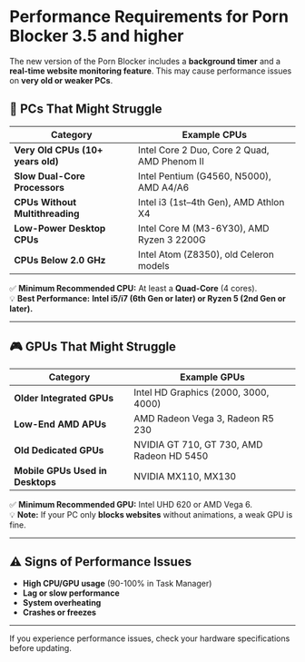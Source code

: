 # Performance Requirements for Porn Blocker 3.5 and higher

The new version of the Porn Blocker includes a **background timer** and a **real-time website monitoring feature**. This may cause performance issues on **very old or weaker PCs**.

## 🚨 PCs That Might Struggle

| Category | Example CPUs |
|-----------|-------------|
| **Very Old CPUs (10+ years old)** | Intel Core 2 Duo, Core 2 Quad, AMD Phenom II |
| **Slow Dual-Core Processors** | Intel Pentium (G4560, N5000), AMD A4/A6 |
| **CPUs Without Multithreading** | Intel i3 (1st–4th Gen), AMD Athlon X4 |
| **Low-Power Desktop CPUs** | Intel Core M (M3-6Y30), AMD Ryzen 3 2200G |
| **CPUs Below 2.0 GHz** | Intel Atom (Z8350), old Celeron models |

✅ **Minimum Recommended CPU:** At least a **Quad-Core** (4 cores).  
💡 **Best Performance:** **Intel i5/i7 (6th Gen or later) or Ryzen 5 (2nd Gen or later).**

---

## 🎮 GPUs That Might Struggle

| Category | Example GPUs |
|-----------|-------------|
| **Older Integrated GPUs** | Intel HD Graphics (2000, 3000, 4000) |
| **Low-End AMD APUs** | AMD Radeon Vega 3, Radeon R5 230 |
| **Old Dedicated GPUs** | NVIDIA GT 710, GT 730, AMD Radeon HD 5450 |
| **Mobile GPUs Used in Desktops** | NVIDIA MX110, MX130 |

✅ **Minimum Recommended GPU:** Intel UHD 620 or AMD Vega 6.  
💡 **Note:** If your PC only **blocks websites** without animations, a weak GPU is fine.

---

## ⚠️ Signs of Performance Issues
- **High CPU/GPU usage** (90-100% in Task Manager)
- **Lag or slow performance**
- **System overheating**
- **Crashes or freezes**

---

If you experience performance issues, check your hardware specifications before updating.
